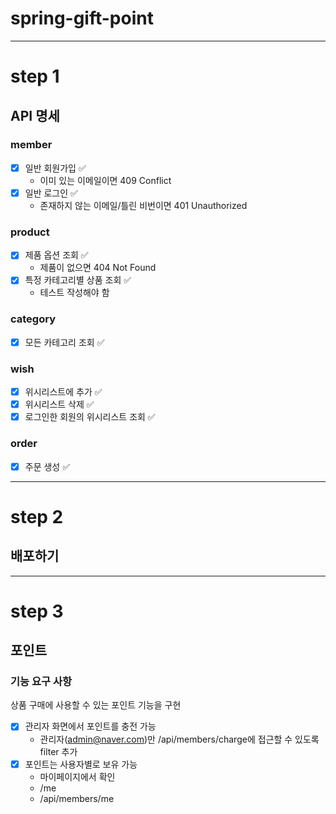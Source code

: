 # spring-gift-point
---

# step 1

## API 명세

### member

- [x] 일반 회원가입 ✅
    - 이미 있는 이메일이면 409 Conflict
- [x] 일반 로그인 ✅
    - 존재하지 않는 이메일/틀린 비번이면 401 Unauthorized

### product

- [x] 제품 옵션 조회 ✅
    - 제품이 없으면 404 Not Found
- [x] 특정 카테고리별 상품 조회 ✅
    - 테스트 작성해야 함

### category

- [x] 모든 카테고리 조회 ✅

### wish

- [x] 위시리스트에 추가 ✅
- [x] 위시리스트 삭제 ✅
- [x] 로그인한 회원의 위시리스트 조회 ✅

### order

- [x] 주문 생성 ✅

---

# step 2

## 배포하기

---

# step 3

## 포인트

### 기능 요구 사항

상품 구매에 사용할 수 있는 포인트 기능을 구현
- [x] 관리자 화면에서 포인트를 충전 가능
  * 관리자(admin@naver.com)만 /api/members/charge에 접근할 수 있도록 filter 추가
- [x] 포인트는 사용자별로 보유 가능
  * 마이페이지에서 확인
  * /me
  * /api/members/me
